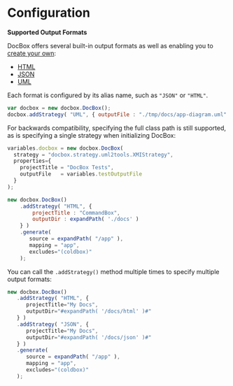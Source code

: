 # Configuration

**Supported Output Formats**

DocBox offers several built-in output formats as well as enabling you to [create your own](../output-formats/custom-output-strategy.md):

* [HTML](output-formats/html.md)
* [JSON](output-formats/json.md)
* [UML](output-formats/uml.md)

Each format is configured by its alias name, such as `"JSON"` or `"HTML"`.

```javascript
var docbox = new docbox.DocBox();
docbox.addStrategy( "UML", { outputFile : "./tmp/docs/app-diagram.uml" })
```

For backwards compatibility, specifying the full class path is still supported, as is specifying a single strategy when initializing DocBox:

```javascript
variables.docbox = new docbox.DocBox(
  strategy = "docbox.strategy.uml2tools.XMIStrategy",
  properties={ 
    projectTitle = "DocBox Tests",
    outputFile   = variables.testOutputFile
  }
);
```

```javascript
new docbox.DocBox()
    .addStrategy( "HTML", {
        projectTitle : "CommandBox",
        outputDir : expandPath( './docs' )
    } )
    .generate(
       source = expandPath( "/app" ),
       mapping = "app",
       excludes="(coldbox)"
    );
```

You can call the `.addStrategy()` method multiple times to specify multiple output formats:

```javascript
new docbox.DocBox()
   .addStrategy( "HTML", {
      projectTitle="My Docs",
      outputDir="#expandPath( '/docs/html' )#"
   } )
   .addStrategy( "JSON", {
      projectTitle="My Docs",
      outputDir="#expandPath( '/docs/json' )#"
   } )
   .generate(
      source = expandPath( "/app" ),
      mapping = "app",
      excludes="(coldbox)"
   );
```

